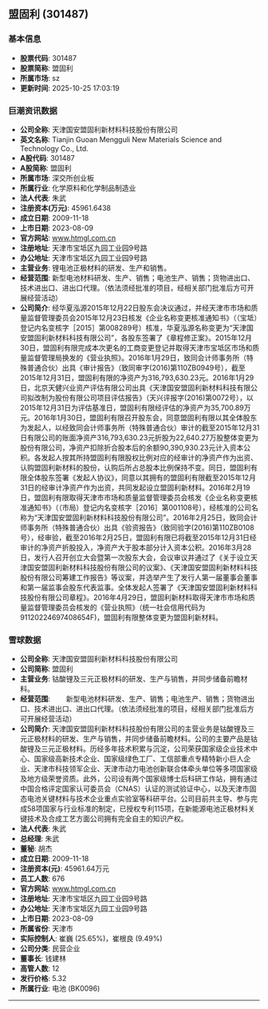 ## 盟固利 (301487)

### 基本信息

- **股票代码**: 301487
- **股票简称**: 盟固利
- **所属市场**: sz
- **更新时间**: 2025-10-25 17:03:19

### 巨潮资讯数据

- **公司全称**: 天津国安盟固利新材料科技股份有限公司
- **英文名称**: Tianjin Guoan Mengguli New Materials Science and Technology Co., Ltd.
- **A股代码**: 301487
- **A股简称**: 盟固利
- **所属市场**: 深交所创业板
- **所属行业**: 化学原料和化学制品制造业
- **法人代表**: 朱武
- **注册资本(万元)**: 45961.6438
- **成立日期**: 2009-11-18
- **上市日期**: 2023-08-09
- **官方网站**: www.htmgl.com.cn
- **注册地址**: 天津市宝坻区九园工业园9号路
- **办公地址**: 天津市宝坻区九园工业园9号路
- **主营业务**: 锂电池正极材料的研发、生产和销售。
- **经营范围**: 新型电池材料研发、生产、销售；电池生产、销售；货物进出口、技术进出口、进出口代理。（依法须经批准的项目，经相关部门批准后方可开展经营活动）
- **公司简介**: 经华夏泓源2015年12月22日股东会决议通过，并经天津市市场和质量监督管理委员会2015年12月23日核发《企业名称变更核准通知书》（（宝坻）登记内名变核字［2015］第008289号）核准，华夏泓源名称变更为“天津国安盟固利新材料科技有限公司”，各股东签署了《章程修正案》。2015年12月30日，盟固利有限完成本次更名的工商变更登记并取得天津市宝坻区市场和质量监督管理局换发的《营业执照》。2016年1月29日，致同会计师事务所（特殊普通合伙）出具《审计报告》（致同审字(2016)第110ZB0949号），截至2015年12月31日，盟固利有限的净资产为316,793,630.23元。2016年1月29日，北京天健兴业资产评估有限公司出具《天津国安盟固利新材料科技有限公司拟改制为股份有限公司项目评估报告》（天兴评报字(2016)第0072号），以2015年12月31日为评估基准日，盟固利有限经评估的净资产为35,700.89万元。2016年1月30日，盟固利有限召开股东会，同意盟固利有限以其全体股东为发起人，以经致同会计师事务所（特殊普通合伙）审计的截至2015年12月31日有限公司的账面净资产316,793,630.23元折股为22,640.27万股整体变更为股份有限公司，净资产扣除折合股本后的余额90,390,930.23元计入资本公积。各发起人按其所持盟固利有限股权比例对应的经审计的净资产作为出资、认购盟固利新材料的股份，认购后所占总股本比例保持不变。同日，盟固利有限全体股东签署《发起人协议》，同意以其拥有的盟固利有限截至2015年12月31日的经审计净资产作为出资，共同发起设立盟固利新材料。2016年2月19日，盟固利有限取得天津市市场和质量监督管理委员会核发《企业名称变更核准通知书》（（市局）登记内名变核字［2016］第001108号），经核准的公司名称为“天津国安盟固利新材料科技股份有限公司”。2016年2月25日，致同会计师事务所（特殊普通合伙）出具《验资报告》（致同验字(2016)第110ZB0108号），经审验，截至2016年2月25日，盟固利有限已将截至2015年12月31日经审计的净资产折股投入，净资产大于股本部分计入资本公积。2016年3月28日，发行人召开创立大会暨第一次股东大会，会议审议并通过了《关于设立天津国安盟固利新材料科技股份有限公司的议案》、《天津国安盟固利新材料科技股份有限公司筹建工作报告》等议案，并选举产生了发行人第一届董事会董事和第一届监事会股东代表监事。全体发起人签署了《天津国安盟固利新材料科技股份有限公司章程》。2016年4月29日，盟固利新材料取得天津市市场和质量监督管理委员会核发的《营业执照》（统一社会信用代码为91120224697408654F)，盟固利有限整体变更为盟固利新材料。

### 雪球数据

- **公司全称**: 天津国安盟固利新材料科技股份有限公司
- **公司简称**: 盟固利
- **主营业务**: 钴酸锂及三元正极材料的研发、生产与销售，并同步储备前瞻材料。
- **经营范围**: 　　新型电池材料研发、生产、销售；电池生产、销售；货物进出口、技术进出口、进出口代理。（依法须经批准的项目，经相关部门批准后方可开展经营活动）
- **公司简介**: 天津国安盟固利新材料科技股份有限公司的主营业务是钴酸锂及三元正极材料的研发、生产与销售，并同步储备前瞻材料。公司的主要产品是钴酸锂及三元正极材料。历经多年技术积累与沉淀，公司荣获国家级企业技术中心、国家级高新技术企业、国家级绿色工厂、工信部重点专精特新小巨人企业、天津市科技领军企业、天津市动力电池创新联合体牵头单位等多项国家级及地方级荣誉资质。此外，公司设有两个国家级博士后科研工作站，拥有通过中国合格评定国家认可委员会（CNAS）认证的测试验证中心，以及天津市固态电池关键材料与技术企业重点实验室等科研平台。公司目前共主导、参与完成58项国家与行业标准的制定，已授权专利115项，在新能源电池正极材料关键技术及合成工艺方面公司拥有完全自主的知识产权。
- **法人代表**: 朱武
- **总经理**: 朱武
- **董秘**: 胡杰
- **成立日期**: 2009-11-18
- **注册资本(元)**: 45961.64万元
- **员工人数**: 676
- **官方网站**: www.htmgl.com.cn
- **注册地址**: 天津市宝坻区九园工业园9号路
- **办公地址**: 天津市宝坻区九园工业园9号路
- **上市日期**: 2023-08-09
- **所属省份**: 天津市
- **实际控制人**: 崔巍 (25.65%)，崔根良 (9.49%)
- **公司分类**: 民营企业
- **董事长**: 钱建林
- **高管人数**: 12
- **发行价格**: 5.32
- **所属行业**: 电池 (BK0096)

---
